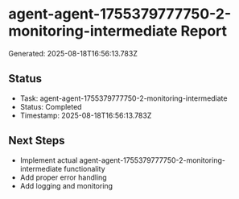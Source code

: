 # agent-agent-1755379777750-2-monitoring-intermediate Report

Generated: 2025-08-18T16:56:13.783Z

## Status
- Task: agent-agent-1755379777750-2-monitoring-intermediate
- Status: Completed
- Timestamp: 2025-08-18T16:56:13.783Z

## Next Steps
- Implement actual agent-agent-1755379777750-2-monitoring-intermediate functionality
- Add proper error handling
- Add logging and monitoring
